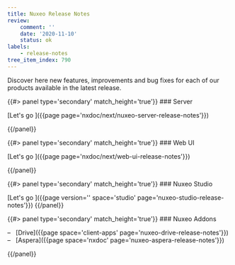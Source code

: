 ```yaml
---
title: Nuxeo Release Notes
review:
    comment: ''
    date: '2020-11-10'
    status: ok
labels:
    - release-notes
tree_item_index: 790
---
```


Discover here new features, improvements and bug fixes for each of our products available in the latest release.  

<div class="row" data-equalizer data-equalize-on="medium">
<div class="column medium-6">
{{#> panel type='secondary' match_height='true'}}
### Server

[Let's go&nbsp;<i class="fa fa-long-arrow-right" aria-hidden="true"></i>]({{page page='nxdoc/next/nuxeo-server-release-notes'}})

{{/panel}}
</div>

<div class="column medium-6">
{{#> panel type='secondary' match_height='true'}}
### Web UI

[Let's go&nbsp;<i class="fa fa-long-arrow-right" aria-hidden="true"></i>]({{page page='nxdoc/next/web-ui-release-notes'}})

{{/panel}}
</div>
</div>

<div class="row" data-equalizer data-equalize-on="medium">
<div class="column medium-6">
{{#> panel type='secondary' match_height='true'}}
### Nuxeo Studio

[Let's go&nbsp;<i class="fa fa-long-arrow-right" aria-hidden="true"></i>]({{page version='' space='studio' page='nuxeo-studio-release-notes'}})
{{/panel}}
</div>

<div class="column medium-6">
{{#> panel type='secondary' match_height='true'}}
### Nuxeo Addons

&#8211; &nbsp; [Drive]({{page space='client-apps' page='nuxeo-drive-release-notes'}})</br>
&#8211; &nbsp; [Aspera]({{page space='nxdoc' page='nuxeo-aspera-release-notes'}})

{{/panel}}

</div>

</div>
